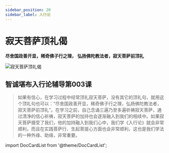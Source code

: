 ```yaml
---
sidebar_position: 20
sidebar_label: 入行论
---
```



# 寂天菩萨顶礼偈

**尽舍国政善开显，稀奇佛子行之理，**
**弘扬佛陀教法者，寂天菩萨前顶礼**

![寂天菩萨顶礼偈](https://s3.ap-northeast-1.wasabisys.com/hdcx/jmy/001-%E5%85%A5%E8%A1%8C%E8%AE%BA%E9%87%8A/%E5%AF%82%E5%A4%A9%E8%8F%A9%E8%90%A8%E9%A1%B6%E7%A4%BC%E5%81%88.png)

## 智诚堪布入行论辅导第003课

> 如果有信心，在学习过程中经常顶礼寂天菩萨，没有其它的顶礼句，就用这个顶礼句也可以：“尽舍国政善开显，稀奇佛子行之理，弘扬佛陀教法者，寂天菩萨前顶礼”。在学习之前，自己念诵三遍乃至多遍祈祷寂天菩萨，通过清净的信心祈祷，寂天菩萨的加持也会逐渐融入到我们的相续中。如果寂天菩萨摄受了我们，他的加持融入到我们心中，我们学《入行论》就会非常顺利，而且在实践菩萨行、生起菩提心方面也会非常顺利，这也是我们学法的一种外缘、助缘，非常重要。


import DocCardList from '@theme/DocCardList';

<DocCardList />
